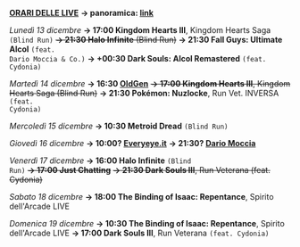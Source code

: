 <b><u>ORARI DELLE LIVE</u></b>
<b>→ panoramica: <a href="https://trello.com/b/iKwdSGf3/sabaku">link</a></b>

<i>Lunedì 13 dicembre</i>
<b>→ 17:00 Kingdom Hearts III</b>, Kingdom Hearts Saga <code>(Blind Run)</code>
<s><b>→ 21:30 Halo Infinite</b> (Blind Run)</s>
<b>→ 21:30 Fall Guys: Ultimate Alcol</b> <code>(feat. Dario Moccia & Co.)</code>
<b>→ +00:30 Dark Souls: Alcol Remastered</b> <code>(feat. Cydonia)</code>

<i>Martedì 14 dicembre</i>
<b>→ 16:30 <a href="https://www.twitch.tv/oldgenproject">OldGen</a></b>
<s><b>→ 17:00 Kingdom Hearts III</b>, Kingdom Hearts Saga (Blind Run)</s>
<b>→ 21:30 Pokémon: Nuzlocke</b>, Run Vet. INVERSA <code>(feat. Cydonia)</code>

<i>Mercoledì 15 dicembre</i>
<b>→ 10:30 Metroid Dread</b> <code>(Blind Run)</code>

<i>Giovedì 16 dicembre</i>
<b>→ 10:00? <a href="https://www.twitch.tv/everyeyeit">Everyeye.it</a></b>
<b>→ 21:30? <a href="https://www.twitch.tv/dariomocciatwitch">Dario Moccia</a></b>

<i>Venerdì 17 dicembre</i>
<b>→ 16:00 Halo Infinite</b> <code>(Blind Run)</code>
<s><b>→ 17:00 Just Chatting</b></s>
<s><b>→ 21:30 Dark Souls III</b>, Run Veterana (feat. Cydonia)</s>

<i>Sabato 18 dicembre</i>
<b>→ 18:00 The Binding of Isaac: Repentance</b>, Spirito dell'Arcade LIVE

<i>Domenica 19 dicembre</i>
<b>→ 10:30 The Binding of Isaac: Repentance</b>, Spirito dell'Arcade LIVE
<b>→ 17:00 Dark Souls III</b>, Run Veterana <code>(feat. Cydonia)</code>
